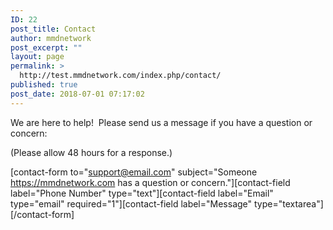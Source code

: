 ```yaml
---
ID: 22
post_title: Contact
author: mmdnetwork
post_excerpt: ""
layout: page
permalink: >
  http://test.mmdnetwork.com/index.php/contact/
published: true
post_date: 2018-07-01 07:17:02
---
```

We are here to help!  Please send us a message if you have a question or concern:

(Please allow 48 hours for a response.)

[contact-form to="support@email.com" subject="Someone https://mmdnetwork.com has a question or concern."][contact-field label="Phone Number" type="text"][contact-field label="Email" type="email" required="1"][contact-field label="Message" type="textarea"][/contact-form]